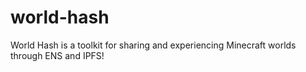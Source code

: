 # world-hash
World Hash is a toolkit for sharing and experiencing Minecraft worlds through ENS and IPFS!
